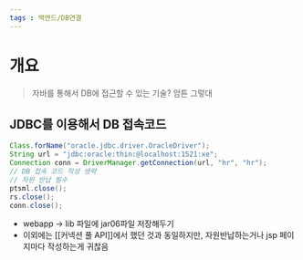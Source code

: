 ```yaml
---
tags : 백엔드/DB연결
---
```


# 개요
> 자바를 통해서 DB에 접근할 수 있는 기술? 암튼 그렇대

## JDBC를 이용해서 DB 접속코드
```java
Class.forName("oracle.jdbc.driver.OracleDriver");
String url = "jdbc:oracle:thin:@localhost:1521:xe";
Connection conn = DriverManager.getConnection(url, "hr", "hr");
// DB 접속 코드 작성 생략
// 자원 반납 필수
ptsml.close();
rs.close();
conn.close();
```
- webapp -> lib 파일에 jar06파일 저장해두기
- 이외에는 [[커넥션 풀 API]]에서 했던 것과 동일하지만, 자원반납하는거나 jsp 페이지마다 작성하는게 귀찮음

